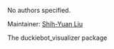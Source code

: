<div id='duckiebot_visualizer-autogenerated' markdown='1'>


<!-- do not edit this file, autogenerated -->

No authors specified.

Maintainer: [Shih-Yuan Liu](mailto:syliu@mit.edu)

The duckiebot_visualizer package



</div>


